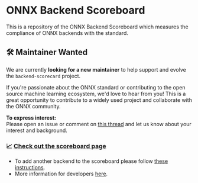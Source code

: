 <!--
Copyright (c) ONNX Project Contributors

SPDX-License-Identifier: Apache-2.0
-->

# ONNX Backend Scoreboard

This is a repository of the ONNX Backend Scoreboard which measures the compliance of ONNX backends with the standard.

## 🛠 Maintainer Wanted

We are currently **looking for a new maintainer** to help support and evolve the `backend-scorecard` project.

If you're passionate about the ONNX standard or contributing to the open source machine learning ecosystem, we'd love to hear from you! This is a great opportunity to contribute to a widely used project and collaborate with the ONNX community.

**To express interest:**  
Please open an issue or comment on [this thread](https://github.com/onnx/backend-scorecard/issues) and let us know about your interest and background.


### :chart_with_upwards_trend: [Check out the scoreboard page](http://onnx.ai/backend-scoreboard/)

- To add another backend to the scoreboard please follow [these instructions](ADD-BACKEND.md).
- More information for developers [here](DEV-INFO.md).
